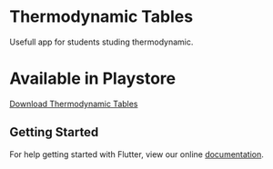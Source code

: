 # Thermodynamic Tables

Usefull app for students studing thermodynamic.

# Available in Playstore
[Download Thermodynamic Tables](https://play.google.com/store/apps/details?id=johnstef.thermodynamictables)

## Getting Started

For help getting started with Flutter, view our online
[documentation](https://flutter.io/).

